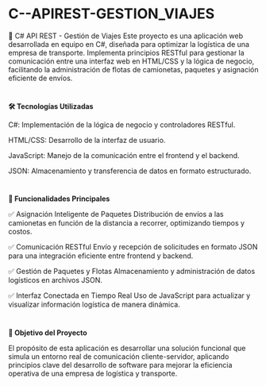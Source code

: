 # C--APIREST-GESTION_VIAJES
🚛 C# API REST - Gestión de Viajes
Este proyecto es una aplicación web desarrollada en equipo en C#, diseñada para optimizar la logística de una empresa de transporte. Implementa principios RESTful para gestionar la comunicación entre una interfaz web en HTML/CSS y la lógica de negocio, facilitando la administración de flotas de camionetas, paquetes y asignación eficiente de envíos.
#
**🛠️ Tecnologías Utilizadas**

C#: Implementación de la lógica de negocio y controladores RESTful.

HTML/CSS: Desarrollo de la interfaz de usuario.

JavaScript: Manejo de la comunicación entre el frontend y el backend.

JSON: Almacenamiento y transferencia de datos en formato estructurado.
#
**🚀 Funcionalidades Principales**

✅ Asignación Inteligente de Paquetes
Distribución de envíos a las camionetas en función de la distancia a recorrer, optimizando tiempos y costos.

✅ Comunicación RESTful
Envío y recepción de solicitudes en formato JSON para una integración eficiente entre frontend y backend.

✅ Gestión de Paquetes y Flotas
Almacenamiento y administración de datos logísticos en archivos JSON.

✅ Interfaz Conectada en Tiempo Real
Uso de JavaScript para actualizar y visualizar información logística de manera dinámica.
#

**🎯 Objetivo del Proyecto**

El propósito de esta aplicación es desarrollar una solución funcional que simula un entorno real de comunicación cliente-servidor, aplicando principios clave del desarrollo de software para mejorar la eficiencia operativa de una empresa de logística y transporte.
